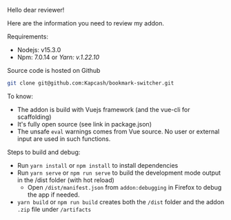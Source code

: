 Hello dear reviewer!

Here are the information you need to review my addon.

Requirements:
- Nodejs: v15.3.0
- Npm: 7.0.14 or *Yarn: v.1.22.10*

Source code is hosted on Github

```bash
git clone git@github.com:Kapcash/bookmark-switcher.git
```

To know:
- The addon is build with Vuejs framework (and the vue-cli for scaffolding)
- It's fully open source (see link in package.json)
- The unsafe `eval` warnings comes from Vue source. No user or external input are used in such functions.

Steps to build and debug:
- Run `yarn install` or `npm install` to install dependencies
- Run `yarn serve` or `npm run serve` to build the development mode output in the /dist folder (with hot reload)
  - Open `/dist/manifest.json` from `addon:debugging` in Firefox to debug the app if needed.
- `yarn build` or `npm run build` creates both the `/dist` folder and the addon `.zip` file under `/artifacts`
